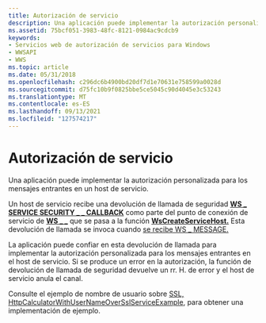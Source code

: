 ```yaml
---
title: Autorización de servicio
description: Una aplicación puede implementar la autorización personalizada para los mensajes entrantes en un host de servicio.
ms.assetid: 75bcf051-3983-48fc-8121-0984ac9cdcb9
keywords:
- Servicios web de autorización de servicios para Windows
- WWSAPI
- WWS
ms.topic: article
ms.date: 05/31/2018
ms.openlocfilehash: c296dc6b4900bd20df7d1e70631e758599a0028d
ms.sourcegitcommit: d75fc10b9f0825bbe5ce5045c90d4045e3c53243
ms.translationtype: MT
ms.contentlocale: es-ES
ms.lasthandoff: 09/13/2021
ms.locfileid: "127574217"
---
```

# <a name="service-authorization"></a>Autorización de servicio

Una aplicación puede implementar la autorización personalizada para los mensajes entrantes en un host de servicio.


Un host de servicio recibe una devolución de llamada de seguridad [**WS \_ SERVICE SECURITY \_ \_ CALLBACK**](/windows/desktop/api/WebServices/nc-webservices-ws_service_security_callback) como parte del punto de conexión de servicio de [**WS \_ \_**](/windows/desktop/api/WebServices/ns-webservices-ws_service_endpoint) que se pasa a la función [**WsCreateServiceHost.**](/windows/desktop/api/WebServices/nf-webservices-wscreateservicehost) Esta devolución de llamada se invoca cuando [se recibe WS \_ MESSAGE.](ws-message.md)

La aplicación puede confiar en esta devolución de llamada para implementar la autorización personalizada para los mensajes entrantes en el host de servicio. Si se produce un error en la autorización, la función de devolución de llamada de seguridad devuelve un rr. H. de error y el host de servicio anula el canal.

Consulte el ejemplo de nombre de usuario sobre [SSL, HttpCalculatorWithUserNameOverSslServiceExample](httpcalculatorwithusernameoversslserviceexample.md), para obtener una implementación de ejemplo.

 

 




